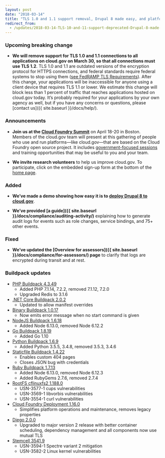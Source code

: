 ```yaml
---
layout: post
date: "2018-03-14"
title: "TLS 1.0 and 1.1 support removal, Drupal 8 made easy, and platform updates"
redirect_from:
  - /updates/2018-03-14-TLS-10-and-11-support-deprecated-Drupal-8-made-easy-and-platform-updates/
---
```


### Upcoming breaking change
- **We will remove support for TLS 1.0 and 1.1 connections to all applications on cloud.gov on March 30, so that all connections must use TLS 1.2**. TLS 1.0 and 1.1 are outdated versions of the encryption protocol for HTTPS connections, and federal standards require federal systems to stop using them ([see FedRAMP TLS Requirements](https://www.fedramp.gov/assets/resources/documents/CSP_TLS_Requirements.pdf)). After this change, your applications will be inaccessible for anyone using a client device that requires TLS 1.1 or lower. We estimate this change will block less than 1 percent of traffic that reaches applications hosted on cloud.gov today. It’s probably required for your applications by your own agency as well, but if you have any concerns or questions, please [contact us]({{ site.baseurl }}/docs/help/).

### Announcements

- **Join us at the [Cloud Foundry Summit](https://www.cloudfoundry.org/event/nasummit2018/)** on April 18-20 in Boston. Members of the cloud.gov team will present at this gathering of people who use and run platforms—like cloud.gov—that are based on the Cloud Foundry open source project. It includes [government-focused sessions](https://cfna18.sched.com/overview/type/Government+%26+Wild+Card) and training opportunities that may be useful to you and your team.

- **We invite research volunteers** to help us improve cloud.gov. To participate, click on the embedded sign-up form at the bottom of the [home page](https://cloud.gov).


### Added

- **We’ve made a demo showing how easy it is to [deploy Drupal 8 to cloud.gov](https://github.com/18F/cf-ex-drupal)**. 

- **We’ve provided [a guide]({{ site.baseurl }}/docs/compliance/auditing-activity/)** explaining how to generate audit logs for events such as role changes, service bindings, and 75+ other events.  

### Fixed

- **We’ve updated the [Overview for assessors]({{ site.baseurl }}/docs/compliance/for-assessors/) page** to clarify that logs are encrypted during transit and at rest.  


### Buildpack updates

- [PHP Buildpack 4.3.49](https://github.com/cloudfoundry/php-buildpack/releases/tag/v4.3.49)
  - Added PHP 7.1.14, 7.2.2, removed 7.1.12, 7.2.0
  - Upgraded Redis to 3.1.6
- [.NET Core Buildpack 2.0.2](https://github.com/cloudfoundry/dotnet-core-buildpack/releases/tag/v2.0.2)
  - Updated to allow manifest overrides  
- [Binary Buildpack 1.0.17](https://github.com/cloudfoundry/binary-buildpack/releases/tag/v1.0.17)
  - Now emits error message when no start command is given
- [NodeJS Buildpack 1.6.18](https://github.com/cloudfoundry/nodejs-buildpack/releases/tag/v1.6.18)
  - Added Node 6.13.0, removed Node 6.12.2
- [Go Buildpack 1.8.19](https://github.com/cloudfoundry/go-buildpack/releases/tag/v1.8.19)
  - Added Go 1.10
- [Python Buildpack 1.6.9](https://github.com/cloudfoundry/python-buildpack/releases/tag/v1.6.9)
  - Added Python 3.5.5, 3.4.8, removed 3.5.3, 3.4.6
- [Staticfile Buildpack 1.4.22](https://github.com/cloudfoundry/staticfile-buildpack/releases/tag/v1.4.22)
  - Enables custom 404 pages
  - Closes JSON bug with credentials
- [Ruby Buildpack 1.7.13](https://github.com/cloudfoundry/ruby-buildpack/releases/tag/v1.7.13)
  - Added Node 6.13.0, removed Node 6.12.3
  - Added RubyGems 2.7.6, removed 2.7.4
- [RootFS cflinuxfs2 1.188.0](https://github.com/cloudfoundry/cflinuxfs2/releases/tag/1.188.0)
  - USN-3577-1 cups vulnerabilities
  - USN-3569-1 libvorbis vulnerabilities 
  - USN-3554-1 curl vulnerabilities
- [Cloud Foundry Deployment 1.16.0](https://github.com/cloudfoundry/cf-deployment/releases/tag/v1.16.0)
  - Simplifies platform operations and maintenance, removes legacy properties 
- [Diego 2.0.0](https://github.com/cloudfoundry/diego-release/releases/tag/v2.0.0)
  - Upgraded to major version 2 release with better container scheduling, dependency management and all components now use mutual TLS
- [Stemcell 3541.9](https://github.com/cloudfoundry/bosh-linux-stemcell-builder/releases/tag/stable-3541.9)
  - USN-3594-1 Spectre variant 2 mitigation
  - USN-3582-2 Linux kernel vulnerabilities
